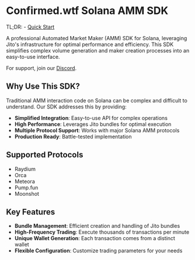 # Confirmed.wtf Solana AMM SDK

TL;DR: - [Quick Start](./getting-started/quick-start.md)

A professional Automated Market Maker (AMM) SDK for Solana, leveraging Jito's infrastructure for optimal performance and efficiency. This SDK simplifies complex volume generation and maker creation processes into an easy-to-use interface.

For support, join our [Discord](https://discord.gg/confirmedwtf).

## Why Use This SDK?

Traditional AMM interaction code on Solana can be complex and difficult to understand. Our SDK addresses this by providing:

- **Simplified Integration**: Easy-to-use API for complex operations
- **High Performance**: Leverages Jito bundles for optimal execution
- **Multiple Protocol Support**: Works with major Solana AMM protocols
- **Production Ready**: Battle-tested implementation

## Supported Protocols

- Raydium
- Orca
- Meteora
- Pump.fun
- Moonshot

## Key Features

- **Bundle Management**: Efficient creation and handling of Jito bundles
- **High-Frequency Trading**: Execute thousands of transactions per minute
- **Unique Wallet Generation**: Each transaction comes from a distinct wallet
- **Flexible Configuration**: Customize trading parameters for your needs
